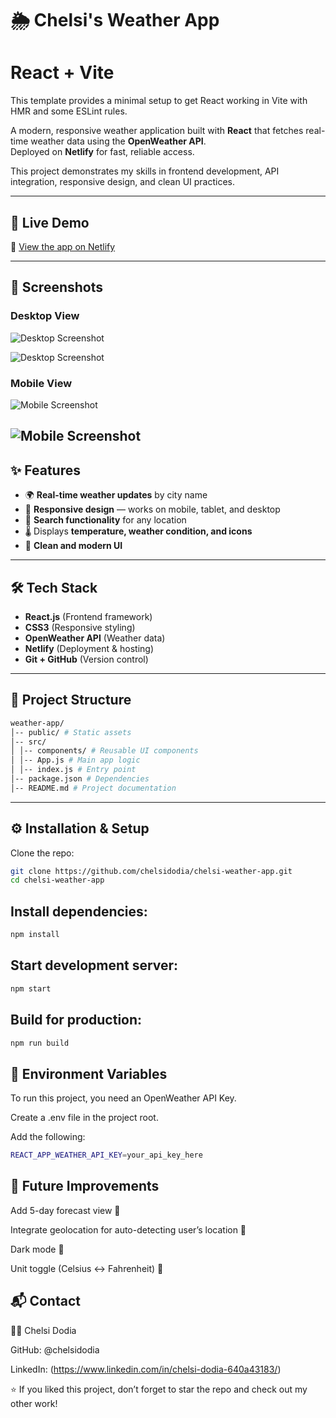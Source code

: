 # 🌦️ Chelsi's Weather App

# React + Vite

This template provides a minimal setup to get React working in Vite with HMR and some ESLint rules.

A modern, responsive weather application built with **React** that fetches real-time weather data using the **OpenWeather API**.  
Deployed on **Netlify** for fast, reliable access.  

This project demonstrates my skills in frontend development, API integration, responsive design, and clean UI practices.

---

## 🚀 Live Demo
🔗 [View the app on Netlify](https://your-netlify-link.netlify.app)  

---

## 📸 Screenshots

### Desktop View
![Desktop Screenshot](<public/screenshots/Screenshot 2025-09-25 221931.png>)

![Desktop Screenshot](<public/screenshots/Screenshot 2025-09-25 221916.png>)



### Mobile View
![Mobile Screenshot](<public/screenshots/Screenshot 2025-09-25 222253.png>)

![Mobile Screenshot](<public/screenshots/Screenshot 2025-09-25 222310.png>)
---

## ✨ Features
- 🌍 **Real-time weather updates** by city name
- 📱 **Responsive design** — works on mobile, tablet, and desktop
- 🔎 **Search functionality** for any location
- 🌡️ Displays **temperature, weather condition, and icons**
- 🎨 **Clean and modern UI**

---

## 🛠️ Tech Stack
- **React.js** (Frontend framework)
- **CSS3** (Responsive styling)
- **OpenWeather API** (Weather data)
- **Netlify** (Deployment & hosting)
- **Git + GitHub** (Version control)

---

## 📂 Project Structure

```bash
weather-app/
│-- public/ # Static assets
│-- src/
│ │-- components/ # Reusable UI components
│ │-- App.js # Main app logic
│ │-- index.js # Entry point
│-- package.json # Dependencies
│-- README.md # Project documentation
```

---

## ⚙️ Installation & Setup

Clone the repo:
```bash
git clone https://github.com/chelsidodia/chelsi-weather-app.git
cd chelsi-weather-app
```

## Install dependencies:
```bash
npm install
```


## Start development server:

```bash
npm start
```

## Build for production:

```bash
npm run build
```


## 🔑 Environment Variables

To run this project, you need an OpenWeather API Key.

Create a .env file in the project root.

Add the following:

```bash
REACT_APP_WEATHER_API_KEY=your_api_key_here
```

## 🌟 Future Improvements

Add 5-day forecast view 📅

Integrate geolocation for auto-detecting user’s location 📍

Dark mode 🌙

Unit toggle (Celsius ↔ Fahrenheit) 🔄


## 📬 Contact

👩‍💻 Chelsi Dodia

GitHub: @chelsidodia

LinkedIn: (https://www.linkedin.com/in/chelsi-dodia-640a43183/)


⭐ If you liked this project, don’t forget to star the repo and check out my other work!